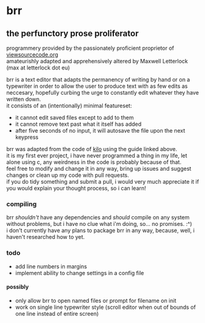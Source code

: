 
# brr 

## the perfunctory prose proliferator 

programmery provided by the passionately proficient proprietor of [viewsourcecode.org](https://viewsourcecode.org/snaptoken/kilo/01.setup.html)  
amateurishly adapted and apprehensively altered by Maxwell Letterlock (max at letterlock dot eu)  

brr is a text editor that adapts the permanency of writing by hand or on a typewriter in order to allow the user to produce text with as few edits as neccesary, hopefully curbing the urge to constantly edit whatever they have written down.  
it consists of an (intentionally) minimal featureset:  
- it cannot edit saved files except to add to them
- it cannot remove text past what it itself has added
- after five seconds of no input, it will autosave the file upon the next keypress 

brr was adapted from the code of [kilo](https://github.com/antirez/kilo) using the guide linked above.  
it is my first ever project, i have never programmed a thing in my life, let alone using c, any weirdness in the code is probably because of that.  
feel free to modify and change it in any way, bring up issues and suggest changes or clean up my code with pull requests.  
if you do tidy something and submit a pull, i would very much appreciate it if you would explain your thought process, so i can learn!  

### compiling 

brr *shouldn't* have any dependencies and *should* compile on any system without problems, but i have no clue what i'm doing, so... no promises. :^)  
i don't currently have any plans to package brr in any way, because, well, i haven't researched how to yet. 

### todo 

- add line numbers in margins
- implement ability to change settings in a config file  

#### possibly 

- only allow brr to open named files or prompt for filename on init
- work on single line typewriter style (scroll editor when out of bounds of one line instead of entire screen) 
